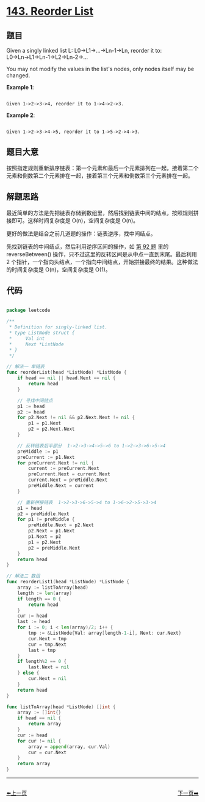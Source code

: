 # [143. Reorder List](https://leetcode.com/problems/reorder-list/)

## 题目

Given a singly linked list L: L0→L1→…→Ln-1→Ln,
reorder it to: L0→Ln→L1→Ln-1→L2→Ln-2→…

You may not modify the values in the list's nodes, only nodes itself may be changed.

**Example 1**:

```

Given 1->2->3->4, reorder it to 1->4->2->3.

```

**Example 2**:

```

Given 1->2->3->4->5, reorder it to 1->5->2->4->3.

```

## 题目大意

按照指定规则重新排序链表：第一个元素和最后一个元素排列在一起，接着第二个元素和倒数第二个元素排在一起，接着第三个元素和倒数第三个元素排在一起。


## 解题思路


最近简单的方法是先把链表存储到数组里，然后找到链表中间的结点，按照规则拼接即可。这样时间复杂度是 O(n)，空间复杂度是 O(n)。

更好的做法是结合之前几道题的操作：链表逆序，找中间结点。

先找到链表的中间结点，然后利用逆序区间的操作，如 [第 92 题](https://github.com/halfrost/LeetCode-Go/tree/master/leetcode/0092.Reverse-Linked-List-II) 里的 reverseBetween() 操作，只不过这里的反转区间是从中点一直到末尾。最后利用 2 个指针，一个指向头结点，一个指向中间结点，开始拼接最终的结果。这种做法的时间复杂度是 O(n)，空间复杂度是 O(1)。

## 代码

```go

package leetcode

/**
 * Definition for singly-linked list.
 * type ListNode struct {
 *     Val int
 *     Next *ListNode
 * }
 */

// 解法一 单链表
func reorderList(head *ListNode) *ListNode {
	if head == nil || head.Next == nil {
		return head
	}

	// 寻找中间结点
	p1 := head
	p2 := head
	for p2.Next != nil && p2.Next.Next != nil {
		p1 = p1.Next
		p2 = p2.Next.Next
	}

	// 反转链表后半部分  1->2->3->4->5->6 to 1->2->3->6->5->4
	preMiddle := p1
	preCurrent := p1.Next
	for preCurrent.Next != nil {
		current := preCurrent.Next
		preCurrent.Next = current.Next
		current.Next = preMiddle.Next
		preMiddle.Next = current
	}

	// 重新拼接链表  1->2->3->6->5->4 to 1->6->2->5->3->4
	p1 = head
	p2 = preMiddle.Next
	for p1 != preMiddle {
		preMiddle.Next = p2.Next
		p2.Next = p1.Next
		p1.Next = p2
		p1 = p2.Next
		p2 = preMiddle.Next
	}
	return head
}

// 解法二 数组
func reorderList1(head *ListNode) *ListNode {
	array := listToArray(head)
	length := len(array)
	if length == 0 {
		return head
	}
	cur := head
	last := head
	for i := 0; i < len(array)/2; i++ {
		tmp := &ListNode{Val: array[length-1-i], Next: cur.Next}
		cur.Next = tmp
		cur = tmp.Next
		last = tmp
	}
	if length%2 == 0 {
		last.Next = nil
	} else {
		cur.Next = nil
	}
	return head
}

func listToArray(head *ListNode) []int {
	array := []int{}
	if head == nil {
		return array
	}
	cur := head
	for cur != nil {
		array = append(array, cur.Val)
		cur = cur.Next
	}
	return array
}

```


----------------------------------------------
<div style="display: flex;justify-content: space-between;align-items: center;">
<p><a href="https://books.halfrost.com/leetcode/ChapterFour/0142.Linked-List-Cycle-II/">⬅️上一页</a></p>
<p><a href="https://books.halfrost.com/leetcode/ChapterFour/0144.Binary-Tree-Preorder-Traversal/">下一页➡️</a></p>
</div>

